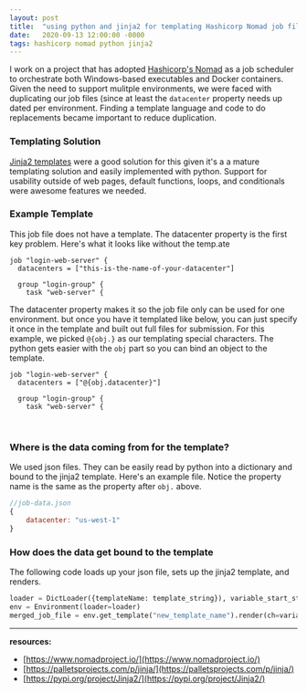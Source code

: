 ```yaml
---
layout: post
title:  "using python and jinja2 for templating Hashicorp Nomad job files"
date:   2020-09-13 12:00:00 -0000
tags: hashicorp nomad python jinja2
---
```


I work on a project that has adopted [Hashicorp's Nomad](https://www.nomadproject.io/) as a job scheduler to orchestrate both Windows-based executables and Docker containers.  Given the need to support mulitple environments, we were faced with duplicating our job files (since at least the `datacenter` property needs up dated per environment.  Finding a template language and code to do replacements became important to reduce duplication.

### Templating Solution 

[Jinja2 templates](https://palletsprojects.com/p/jinja/) were a good solution for this given it's a a mature templating solution and easily implemented with python.  Support for usability outside of web pages, default functions, loops, and conditionals were awesome features we needed.  

### Example Template

This job file does not have a template.  The datacenter property is the first key problem.  Here's what it looks like without the temp.ate
```
job "login-web-server" {
  datacenters = ["this-is-the-name-of-your-datacenter"]

  group "login-group" {
    task "web-server" {
```

The datacenter property makes it so the job file only can be used for one environment.  but once you have it templated like below, you can just specify it once in the template and built out full files for submission.  For this example, we picked `@{obj.}` as our templating special characters.  The python gets easier with the `obj` part so you can bind an object to the template.

```
job "login-web-server" {
  datacenters = ["@{obj.datacenter}"]

  group "login-group" {
    task "web-server" {
```

<br>

### Where is the data coming from for the template?

We used json files.  They can be easily read by python into a dictionary and bound to the jinja2 template.  Here's an example file. Notice the property name is the same as the property after `obj.` above.  

``` js
//job-data.json
{
    datacenter: "us-west-1"
}
```

### How does the data get bound to the template

The following code loads up your json file, sets up the jinja2 template, and renders.

```py
loader = DictLoader({templateName: template_string}), variable_start_string="{%", variable_end_string="%}") # create template loader with our specific variable annotations
env = Environment(loader=loader)
merged_job_file = env.get_template("new_template_name").render(ch=variables) # create the merged job file

```


----
**resources:**
* [https://www.nomadproject.io/](https://www.nomadproject.io/)
* [https://palletsprojects.com/p/jinja/](https://palletsprojects.com/p/jinja/)
* [https://pypi.org/project/Jinja2/](https://pypi.org/project/Jinja2/)
